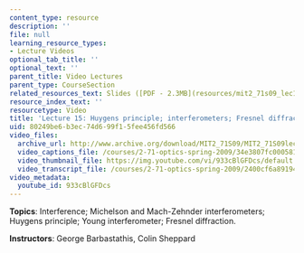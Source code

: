 ```yaml
---
content_type: resource
description: ''
file: null
learning_resource_types:
- Lecture Videos
optional_tab_title: ''
optional_text: ''
parent_title: Video Lectures
parent_type: CourseSection
related_resources_text: Slides ([PDF - 2.3MB](resources/mit2_71s09_lec15))
resource_index_text: ''
resourcetype: Video
title: 'Lecture 15: Huygens principle; interferometers; Fresnel diffraction'
uid: 80249be6-b3ec-74d6-99f1-5fee456fd566
video_files:
  archive_url: http://www.archive.org/download/MIT2_71S09/MIT2_71S09lec15_300k.mp4
  video_captions_file: /courses/2-71-optics-spring-2009/34e3807fc0005814a5ae7ccb0f7bce52_933cBlGFDcs.vtt
  video_thumbnail_file: https://img.youtube.com/vi/933cBlGFDcs/default.jpg
  video_transcript_file: /courses/2-71-optics-spring-2009/2400cf6a8919404f6f29f6d7b7b5c05c_933cBlGFDcs.pdf
video_metadata:
  youtube_id: 933cBlGFDcs
---
```


**Topics**: Interference; Michelson and Mach-Zehnder interferometers; Huygens principle; Young interferometer; Fresnel diffraction.

**Instructors**: George Barbastathis, Colin Sheppard